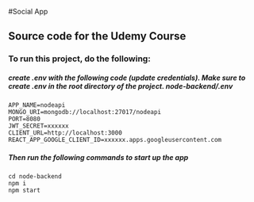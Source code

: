 #Social App

## Source code for the Udemy Course

### To run this project, do the following:

##### create .env with the following code (update credentials). Make sure to create .env in the root directory of the project. node-backend/.env

```
APP_NAME=nodeapi
MONGO_URI=mongodb://localhost:27017/nodeapi
PORT=8080
JWT_SECRET=xxxxxx
CLIENT_URL=http://localhost:3000
REACT_APP_GOOGLE_CLIENT_ID=xxxxxx.apps.googleusercontent.com
```

##### Then run the following commands to start up the app

```
cd node-backend
npm i
npm start
```

